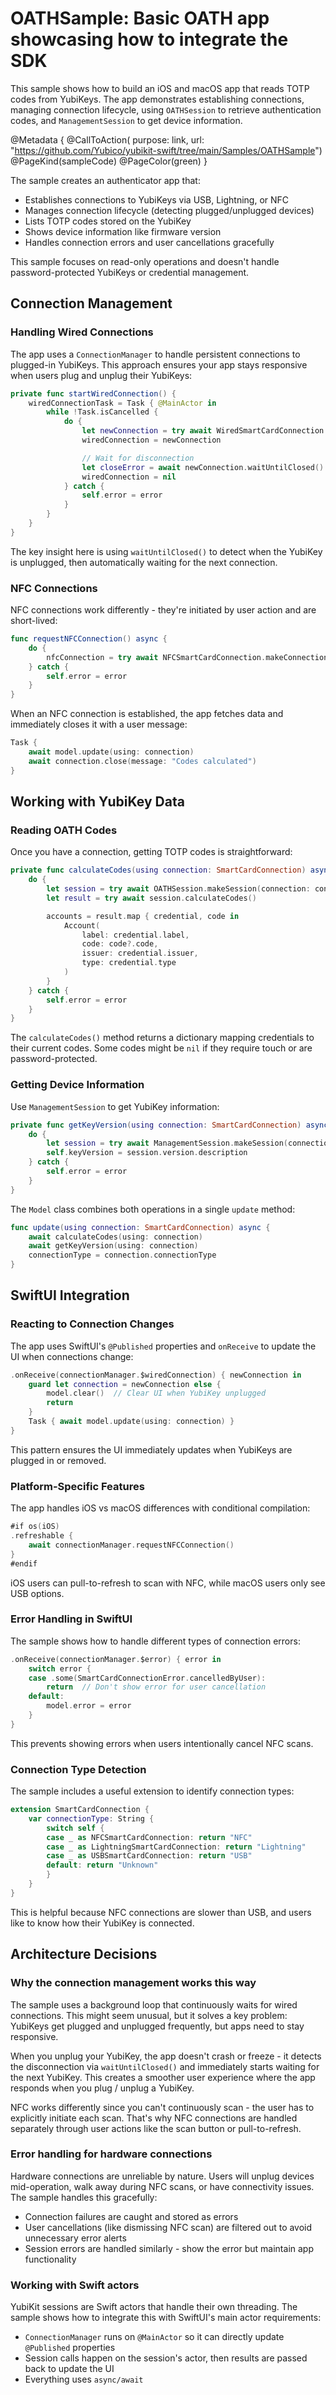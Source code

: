 # OATHSample: Basic OATH app showcasing how to integrate the SDK

This sample shows how to build an iOS and macOS app that reads TOTP codes from YubiKeys. The app demonstrates establishing connections, managing connection lifecycle, using ``OATHSession`` to retrieve authentication codes, and ``ManagementSession`` to get device information.

@Metadata {
    @CallToAction(
        purpose: link,
        url: "https://github.com/Yubico/yubikit-swift/tree/main/Samples/OATHSample")
    @PageKind(sampleCode)
    @PageColor(green)
}

The sample creates an authenticator app that:
- Establishes connections to YubiKeys via USB, Lightning, or NFC
- Manages connection lifecycle (detecting plugged/unplugged devices)
- Lists TOTP codes stored on the YubiKey
- Shows device information like firmware version
- Handles connection errors and user cancellations gracefully

This sample focuses on read-only operations and doesn't handle password-protected YubiKeys or credential management.

## Connection Management

### Handling Wired Connections

The app uses a `ConnectionManager` to handle persistent connections to plugged-in YubiKeys. This approach ensures your app stays responsive when users plug and unplug their YubiKeys:

```swift
private func startWiredConnection() {
    wiredConnectionTask = Task { @MainActor in
        while !Task.isCancelled {
            do {
                let newConnection = try await WiredSmartCardConnection.makeConnection()
                wiredConnection = newConnection

                // Wait for disconnection
                let closeError = await newConnection.waitUntilClosed()
                wiredConnection = nil
            } catch {
                self.error = error
            }
        }
    }
}
```

The key insight here is using `waitUntilClosed()` to detect when the YubiKey is unplugged, then automatically waiting for the next connection.

### NFC Connections

NFC connections work differently - they're initiated by user action and are short-lived:

```swift
func requestNFCConnection() async {
    do {
        nfcConnection = try await NFCSmartCardConnection.makeConnection()
    } catch {
        self.error = error
    }
}
```

When an NFC connection is established, the app fetches data and immediately closes it with a user message:

```swift
Task {
    await model.update(using: connection)
    await connection.close(message: "Codes calculated")
}
```

## Working with YubiKey Data

### Reading OATH Codes

Once you have a connection, getting TOTP codes is straightforward:

```swift
private func calculateCodes(using connection: SmartCardConnection) async {
    do {
        let session = try await OATHSession.makeSession(connection: connection)
        let result = try await session.calculateCodes()

        accounts = result.map { credential, code in
            Account(
                label: credential.label,
                code: code?.code,
                issuer: credential.issuer,
                type: credential.type
            )
        }
    } catch {
        self.error = error
    }
}
```

The `calculateCodes()` method returns a dictionary mapping credentials to their current codes. Some codes might be `nil` if they require touch or are password-protected.

### Getting Device Information

Use `ManagementSession` to get YubiKey information:

```swift
private func getKeyVersion(using connection: SmartCardConnection) async {
    do {
        let session = try await ManagementSession.makeSession(connection: connection)
        self.keyVersion = session.version.description
    } catch {
        self.error = error
    }
}
```

The `Model` class combines both operations in a single `update` method:

```swift
func update(using connection: SmartCardConnection) async {
    await calculateCodes(using: connection)
    await getKeyVersion(using: connection)
    connectionType = connection.connectionType
}
```

## SwiftUI Integration

### Reacting to Connection Changes

The app uses SwiftUI's `@Published` properties and `onReceive` to update the UI when connections change:

```swift
.onReceive(connectionManager.$wiredConnection) { newConnection in
    guard let connection = newConnection else {
        model.clear()  // Clear UI when YubiKey unplugged
        return
    }
    Task { await model.update(using: connection) }
}
```

This pattern ensures the UI immediately updates when YubiKeys are plugged in or removed.

### Platform-Specific Features

The app handles iOS vs macOS differences with conditional compilation:

```swift
#if os(iOS)
.refreshable {
    await connectionManager.requestNFCConnection()
}
#endif
```

iOS users can pull-to-refresh to scan with NFC, while macOS users only see USB options.

### Error Handling in SwiftUI

The sample shows how to handle different types of connection errors:

```swift
.onReceive(connectionManager.$error) { error in
    switch error {
    case .some(SmartCardConnectionError.cancelledByUser):
        return  // Don't show error for user cancellation
    default:
        model.error = error
    }
}
```

This prevents showing errors when users intentionally cancel NFC scans.

### Connection Type Detection

The sample includes a useful extension to identify connection types:

```swift
extension SmartCardConnection {
    var connectionType: String {
        switch self {
        case _ as NFCSmartCardConnection: return "NFC"
        case _ as LightningSmartCardConnection: return "Lightning"
        case _ as USBSmartCardConnection: return "USB"
        default: return "Unknown"
        }
    }
}
```

This is helpful because NFC connections are slower than USB, and users like to know how their YubiKey is connected.

## Architecture Decisions

### Why the connection management works this way

The sample uses a background loop that continuously waits for wired connections. This might seem unusual, but it solves a key problem: YubiKeys get plugged and unplugged frequently, but apps need to stay responsive.

When you unplug your YubiKey, the app doesn't crash or freeze - it detects the disconnection via `waitUntilClosed()` and immediately starts waiting for the next YubiKey. This creates a smoother user experience where the app responds when you plug / unplug a YubiKey.

NFC works differently since you can't continuously scan - the user has to explicitly initiate each scan. That's why NFC connections are handled separately through user actions like the scan button or pull-to-refresh.

### Error handling for hardware connections

Hardware connections are unreliable by nature. Users will unplug devices mid-operation, walk away during NFC scans, or have connectivity issues. The sample handles this gracefully:

- Connection failures are caught and stored as errors
- User cancellations (like dismissing NFC scan) are filtered out to avoid unnecessary error alerts
- Session errors are handled similarly - show the error but maintain app functionality

### Working with Swift actors

YubiKit sessions are Swift actors that handle their own threading. The sample shows how to integrate this with SwiftUI's main actor requirements:

- `ConnectionManager` runs on `@MainActor` so it can directly update `@Published` properties
- Session calls happen on the session's actor, then results are passed back to update the UI
- Everything uses `async/await`
